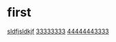 # first
<a href="licaijia://abc">sldfjsldkjf</a>
<a href="bestpay://asdfcn">33333333</a>
<a href="bestpayclientandroid://">44444443333</a>
